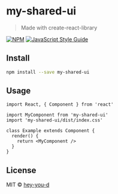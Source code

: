 # my-shared-ui

> Made with create-react-library

[![NPM](https://img.shields.io/npm/v/my-shared-ui.svg)](https://www.npmjs.com/package/my-shared-ui) [![JavaScript Style Guide](https://img.shields.io/badge/code_style-standard-brightgreen.svg)](https://standardjs.com)

## Install

```bash
npm install --save my-shared-ui
```

## Usage

```tsx
import React, { Component } from 'react'

import MyComponent from 'my-shared-ui'
import 'my-shared-ui/dist/index.css'

class Example extends Component {
  render() {
    return <MyComponent />
  }
}
```

## License

MIT © [hey-you-d](https://github.com/hey-you-d)
